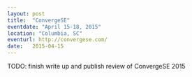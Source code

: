 ```yaml
---
layout: post
title:  "ConvergeSE"
eventdate: "April 15-18, 2015"
location: "Columbia, SC"
eventurl: http://convergese.com/
date:   2015-04-15
---
```

TODO: finish write up and publish review of ConvergeSE 2015

